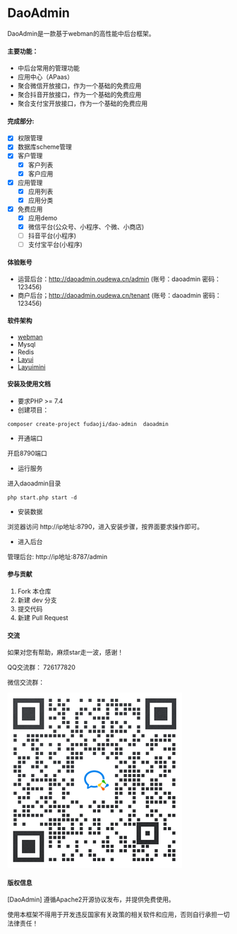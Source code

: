 # DaoAdmin

DaoAdmin是一款基于webman的高性能中后台框架。


#### 主要功能：
- 中后台常用的管理功能
- 应用中心（APaas）
- 聚合微信开放接口，作为一个基础的免费应用
- 聚合抖音开放接口，作为一个基础的免费应用
- 聚合支付宝开放接口，作为一个基础的免费应用

#### 完成部分:
- [x] 权限管理
- [x] 数据库scheme管理
- [x] 客户管理
    - [x] 客户列表
    - [x] 客户应用
- [x] 应用管理
    - [x] 应用列表
    - [x] 应用分类
- [x] 免费应用
    - [x] 应用demo
    - [x] 微信平台(公众号、小程序、个微、小商店)  
    - [ ] 抖音平台(小程序) 
    - [ ] 支付宝平台(小程序)    

#### 体验账号
- 运营后台：http://daoadmin.oudewa.cn/admin  (账号：daoadmin  密码：123456)
- 商户后台；http://daoadmin.oudewa.cn/tenant  (账号：daoadmin  密码：123456)

#### 软件架构
- [webman](https://www.workerman.net/doc/webman)
- Mysql
- Redis
- [Layui](https://www.layui.com/) 
- [Layuimini](http://layuimini.99php.cn/)

#### 安装及使用文档
- 要求PHP >= 7.4
- 创建项目：
~~~shell script
composer create-project fudaoji/dao-admin  daoadmin
~~~
- 开通端口

开启8790端口

- 运行服务

进入daoadmin目录
~~~shell script
php start.php start -d
~~~

- 安装数据

浏览器访问 http://ip地址:8790，进入安装步骤，按界面要求操作即可。

- 进入后台

管理后台: http://ip地址:8787/admin  

#### 参与贡献

1.  Fork 本仓库
2.  新建 dev 分支
3.  提交代码
4.  新建 Pull Request

#### 交流
如果对您有帮助，麻烦star走一波，感谢！

QQ交流群：
726177820

微信交流群：

![输入图片说明](wx_group.png)

#### 版权信息
[DaoAdmin] 遵循Apache2开源协议发布，并提供免费使用。

使用本框架不得用于开发违反国家有关政策的相关软件和应用，否则自行承担一切法律责任！